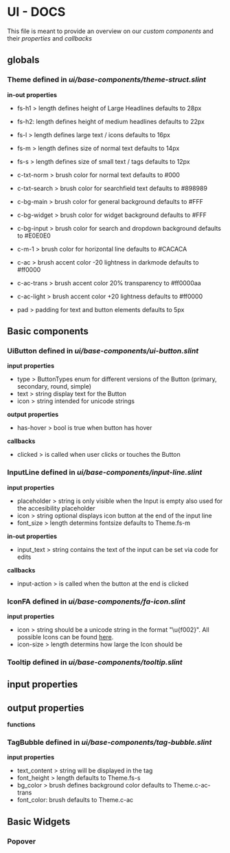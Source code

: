 # UI - DOCS
This file is meant to provide an overview on our *custom components* and their *properties* and *callbacks*

## globals

### Theme defined in *ui/base-components/theme-struct.slint*

**in-out properties**
- fs-h1 > length defines height of Large Headlines defaults to 28px
- fs-h2: length defines height of medium headlines defaults to 22px
- fs-l > length defines large text / icons defaults to 16px
- fs-m > length defines size of normal text defaults to 14px
- fs-s > length defines size of small text / tags defaults to 12px

- c-txt-norm > brush color for normal text defaults to #000
- c-txt-search > brush color for searchfield text defaults to #898989
- c-bg-main > brush color for general background defaults to #FFF
- c-bg-widget > brush color for widget background defaults to #FFF
- c-bg-input > brush color for search and dropdown background defaults to #E0E0E0

- c-m-1 > brush color for horizontal line defaults to #CACACA

- c-ac > brush accent color -20 lightness in darkmode defaults to #ff0000
- c-ac-trans > brush accent color 20% transparency to #ff0000aa
- c-ac-light > brush accent color +20 lightness defaults to #ff0000

- pad > padding for text and button elements defaults to 5px

## Basic components

### UiButton defined in *ui/base-components/ui-button.slint*

**input properties**
- type > ButtonTypes enum for different versions of the Button (primary, secondary, round, simple)
- text > string display text for the Button
- icon > string intended for unicode strings

**output properties**
- has-hover > bool is true when button has hover

**callbacks**
- clicked > is called when user clicks or touches the Button


### InputLine defined in *ui/base-components/input-line.slint*

**input properties**
- placeholder > string is only visible when the Input is empty also used for the accesibility placeholder
- icon > string optional displays icon button at the end of the input line
- font_size > length determins fontsize defaults to Theme.fs-m

**in-out properties**
- input_text > string contains the text of the input can be set via code for edits

**callbacks**
- input-action > is called when the button at the end is clicked


### IconFA defined in *ui/base-components/fa-icon.slint*

**input properties**
- icon > string should be a unicode string in the format "\u{f002}". All possible Icons can be found [here](https://fontawesome.com/v4/icons/).
- icon-size > length determins how large the Icon should be


### Tooltip defined in *ui/base-components/tooltip.slint*

**input properties**
-
**output properties**
-

**functions**


### TagBubble defined in *ui/base-components/tag-bubble.slint*

**input properties**
- text_content > string will be displayed in the tag
- font_height > length defaults to Theme.fs-s
- bg_color > brush defines background color defaults to Theme.c-ac-trans
- font_color: brush defaults to Theme.c-ac


## Basic Widgets

### Popover